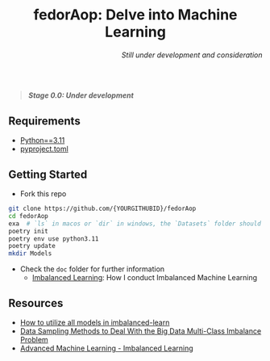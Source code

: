 <div align="center">
  <h1>fedorAop: Delve into Machine Learning</h1>
  <h6 align="right">
    Still under development and consideration
  </h6>
</div>

<div>
  <br>
</div>

> **_Stage 0.0: Under development_**

## Requirements

- [Python==3.11 ](https://www.python.org/downloads/)
- [pyproject.toml](pyproject.toml)

## Getting Started

- Fork this repo

```bash
git clone https://github.com/{YOURGITHUBID}/fedorAop
cd fedorAop
exa  # `ls` in macos or `dir` in windows, the `Datasets` folder should appear 
poetry init
poetry env use python3.11
poetry update
mkdir Models
```

- Check the `doc` folder for further information
  + [Imbalanced Learning](doc/imblearn.md): How I conduct Imbalanced Machine Learning

## Resources

- [How to utilize all models in imbalanced-learn ](https://learn-scikit.oneoffcoder.com/imbalanced-learn.html)
- [Data Sampling Methods to Deal With the Big Data Multi-Class Imbalance Problem](https://www.mdpi.com/2076-3417/10/4/1276)
- [Advanced Machine Learning - Imbalanced Learning](https://www.youtube.com/playlist?list=PLGViarxWrOJeUowHahczjqsjaV-K5IFT3)
